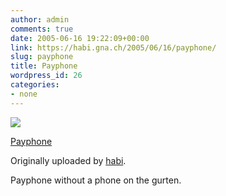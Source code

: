 ```yaml
---
author: admin
comments: true
date: 2005-06-16 19:22:09+00:00
link: https://habi.gna.ch/2005/06/16/payphone/
slug: payphone
title: Payphone
wordpress_id: 26
categories:
- none
---
```



 [![](http://photos16.flickr.com/19741352_3f235c3da1_m.jpg)](https://www.flickr.com/photos/habi/19741352/)
   

 
  [Payphone](https://www.flickr.com/photos/habi/19741352/)
    

  Originally uploaded by [habi](https://www.flickr.com/people/habi/).
 



Payphone without a phone on the gurten.
  

